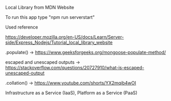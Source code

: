 Local Library from MDN Website

To run this app type "npm run serverstart"

Used reference

https://developer.mozilla.org/en-US/docs/Learn/Server-side/Express_Nodejs/Tutorial_local_library_website

.populate() -> https://www.geeksforgeeks.org/mongoose-populate-method/

escaped and unescaped outputs -> https://stackoverflow.com/questions/20727910/what-is-escaped-unescaped-output

.collation() -> https://www.youtube.com/shorts/YX2mqib4wOI

Infrastructure as a Service (IaaS), Platform as a Service (PaaS)
